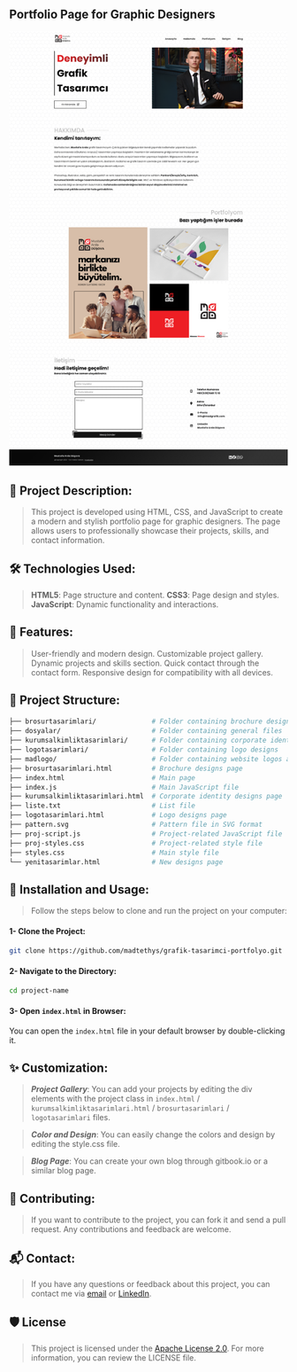 ## Portfolio Page for Graphic Designers
![Page Preview](/dosyalar/onizleme.png)

## 📄 Project Description:
> This project is developed using HTML, CSS, and JavaScript to create a modern and stylish portfolio page for graphic designers. The page allows users to professionally showcase their projects, skills, and contact information.

## 🛠️ Technologies Used:
> **HTML5**: Page structure and content.
> **CSS3**: Page design and styles.
> **JavaScript**: Dynamic functionality and interactions.

## 🎨 Features:
> User-friendly and modern design.
> Customizable project gallery.
> Dynamic projects and skills section.
> Quick contact through the contact form.
> Responsive design for compatibility with all devices.

## 📂 Project Structure:

```bash
├── brosurtasarimlari/              # Folder containing brochure designs
├── dosyalar/                       # Folder containing general files
├── kurumsalkimliktasarimlari/      # Folder containing corporate identity designs
├── logotasarimlari/                # Folder containing logo designs
├── madlogo/                        # Folder containing website logos and images
├── brosurtasarimlari.html          # Brochure designs page
├── index.html                      # Main page
├── index.js                        # Main JavaScript file
├── kurumsalkimliktasarimlari.html  # Corporate identity designs page
├── liste.txt                       # List file
├── logotasarimlari.html            # Logo designs page
├── pattern.svg                     # Pattern file in SVG format
├── proj-script.js                  # Project-related JavaScript file
├── proj-styles.css                 # Project-related style file
├── styles.css                      # Main style file
└── yenitasarimlar.html             # New designs page
```

## 🚀 Installation and Usage:
> Follow the steps below to clone and run the project on your computer:

#### 1- Clone the Project:

```bash
git clone https://github.com/madtethys/grafik-tasarimci-portfolyo.git
```

#### 2- Navigate to the Directory:

```bash
cd project-name
```
#### 3- Open `index.html` in Browser:

You can open the `index.html` file in your default browser by double-clicking it.

## ✨ Customization:
> ***Project Gallery***: You can add your projects by editing the div elements with the project class in `index.html` / `kurumsalkimliktasarimlari.html` / `brosurtasarimlari` / `logotasarimlari` files.

> ***Color and Design***: You can easily change the colors and design by editing the style.css file.

> ***Blog Page***: You can create your own blog through gitbook.io or a similar blog page.

## 📝 Contributing:
> If you want to contribute to the project, you can fork it and send a pull request. Any contributions and feedback are welcome.

## 📬 Contact:
> If you have any questions or feedback about this project, you can contact me via [email](mailto:info@mdusova.com) or [LinkedIn](https://linkedin.com/in/mdusova).

## 🛡️ License
> This project is licensed under the [Apache License 2.0](LICENSE). For more information, you can review the LICENSE file.

